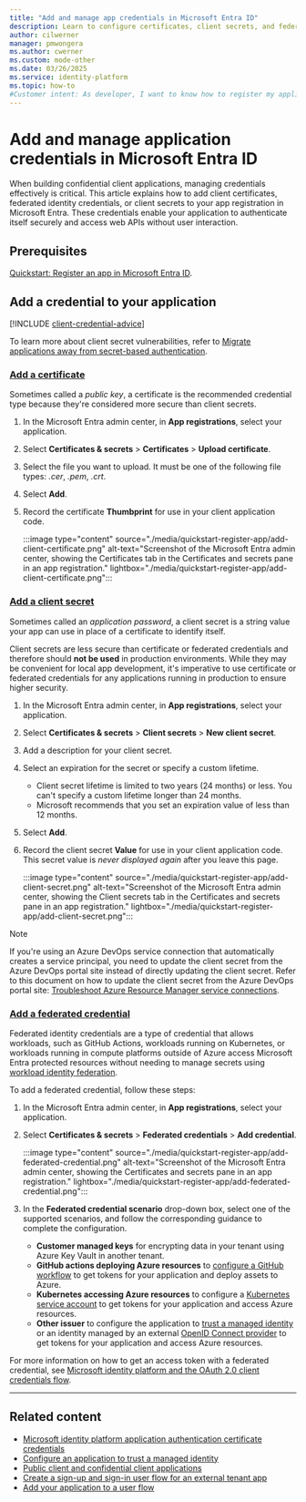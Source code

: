 ```yaml
---
title: "Add and manage app credentials in Microsoft Entra ID"
description: Learn to configure certificates, client secrets, and federated credentials in Microsoft Entra for secure app authentication.
author: cilwerner
manager: pmwongera
ms.author: cwerner
ms.custom: mode-other
ms.date: 03/26/2025
ms.service: identity-platform
ms.topic: how-to
#Customer intent: As developer, I want to know how to register my application in Microsoft Entra tenant. I want to understand the additional configurations to help make my application secure. 
---
```


# Add and manage application credentials in Microsoft Entra ID

When building confidential client applications, managing credentials effectively is critical. This article explains how to add client certificates, federated identity credentials, or client secrets to your app registration in Microsoft Entra. These credentials enable your application to authenticate itself securely and access web APIs without user interaction.

## Prerequisites

[Quickstart: Register an app in Microsoft Entra ID](quickstart-register-app.md).

## Add a credential to your application

[!INCLUDE [client-credential-advice](./includes/register-app/client-credential-advice.md)]

To learn more about client secret vulnerabilities, refer to [Migrate applications away from secret-based authentication](/entra/identity/enterprise-apps/migrate-applications-from-secrets).

### [Add a certificate](#tab/certificate)

Sometimes called a *public key*, a certificate is the recommended credential type because they're considered more secure than client secrets. 

1. In the Microsoft Entra admin center, in **App registrations**, select your application.
1. Select **Certificates & secrets** > **Certificates** > **Upload certificate**.
1. Select the file you want to upload. It must be one of the following file types: *.cer*, *.pem*, *.crt*.
1. Select **Add**.
1. Record the certificate **Thumbprint** for use in your client application code. 

    :::image type="content" source="./media/quickstart-register-app/add-client-certificate.png" alt-text="Screenshot of the Microsoft Entra admin center, showing the Certificates tab in the Certificates and secrets pane in an app registration." lightbox="./media/quickstart-register-app/add-client-certificate.png":::


### [Add a client secret](#tab/client-secret)

Sometimes called an *application password*, a client secret is a string value your app can use in place of a certificate to identify itself.

Client secrets are less secure than certificate or federated credentials and therefore should **not be used** in production environments. While they may be convenient for local app development, it's imperative to use certificate or federated credentials for any applications running in production to ensure higher security.

1. In the Microsoft Entra admin center, in **App registrations**, select your application.
1. Select **Certificates & secrets** > **Client secrets** > **New client secret**.
1. Add a description for your client secret.
1. Select an expiration for the secret or specify a custom lifetime.
    - Client secret lifetime is limited to two years (24 months) or less. You can't specify a custom lifetime longer than 24 months.
    - Microsoft recommends that you set an expiration value of less than 12 months.
1. Select **Add**.
1. Record the client secret **Value** for use in your client application code. This secret value is *never displayed again* after you leave this page.

    :::image type="content" source="./media/quickstart-register-app/add-client-secret.png" alt-text="Screenshot of the Microsoft Entra admin center, showing the Client secrets tab in the Certificates and secrets pane in an app registration." lightbox="./media/quickstart-register-app/add-client-secret.png":::

> [!NOTE]
> If you're using an Azure DevOps service connection that automatically creates a service principal, you need to update the client secret from the Azure DevOps portal site instead of directly updating the client secret. Refer to this document on how to update the client secret from the Azure DevOps portal site:
> [Troubleshoot Azure Resource Manager service connections](/azure/devops/pipelines/release/azure-rm-endpoint#service-principals-token-expired).

### [Add a federated credential](#tab/federated-credential)

Federated identity credentials are a type of credential that allows workloads, such as GitHub Actions, workloads running on Kubernetes, or workloads running in compute platforms outside of Azure access Microsoft Entra protected resources without needing to manage secrets using [workload identity federation](~/workload-id/workload-identity-federation.md).

To add a federated credential, follow these steps:

1. In the Microsoft Entra admin center, in **App registrations**, select your application.
1. Select **Certificates & secrets** > **Federated credentials** > **Add credential**.

    :::image type="content" source="./media/quickstart-register-app/add-federated-credential.png" alt-text="Screenshot of the Microsoft Entra admin center, showing the Certificates and secrets pane in an app registration." lightbox="./media/quickstart-register-app/add-federated-credential.png":::

1. In the **Federated credential scenario** drop-down box, select one of the supported scenarios, and follow the corresponding guidance to complete the configuration.

    - **Customer managed keys** for encrypting data in your tenant using Azure Key Vault in another tenant.
    - **GitHub actions deploying Azure resources** to [configure a GitHub workflow](~/workload-id/workload-identity-federation-create-trust.md#github-actions) to get tokens for your application and deploy assets to Azure.
    - **Kubernetes accessing Azure resources** to configure a [Kubernetes service account](~/workload-id/workload-identity-federation-create-trust.md#kubernetes) to get tokens for your application and access Azure resources.
    - **Other issuer** to configure the application to [trust a managed identity](~/workload-id/workload-identity-federation-config-app-trust-managed-identity.md) or an identity managed by an external [OpenID Connect provider](~/workload-id/workload-identity-federation-create-trust.md#other-identity-providers) to get tokens for your application and access Azure resources.

For more information on how to get an access token with a federated credential, see [Microsoft identity platform and the OAuth 2.0 client credentials flow](./v2-oauth2-client-creds-grant-flow.md#third-case-access-token-request-with-a-federated-credential).

---

## Related content

- [Microsoft identity platform application authentication certificate credentials](./certificate-credentials.md)
- [Configure an application to trust a managed identity](/entra/workload-id/workload-identity-federation-config-app-trust-managed-identity?tabs=microsoft-entra-admin-center)
- [Public client and confidential client applications](./msal-client-applications.md)
- [Create a sign-up and sign-in user flow for an external tenant app](../external-id/customers/how-to-user-flow-sign-up-sign-in-customers.md)
- [Add your application to a user flow](/entra/external-id/customers/how-to-user-flow-add-application)
